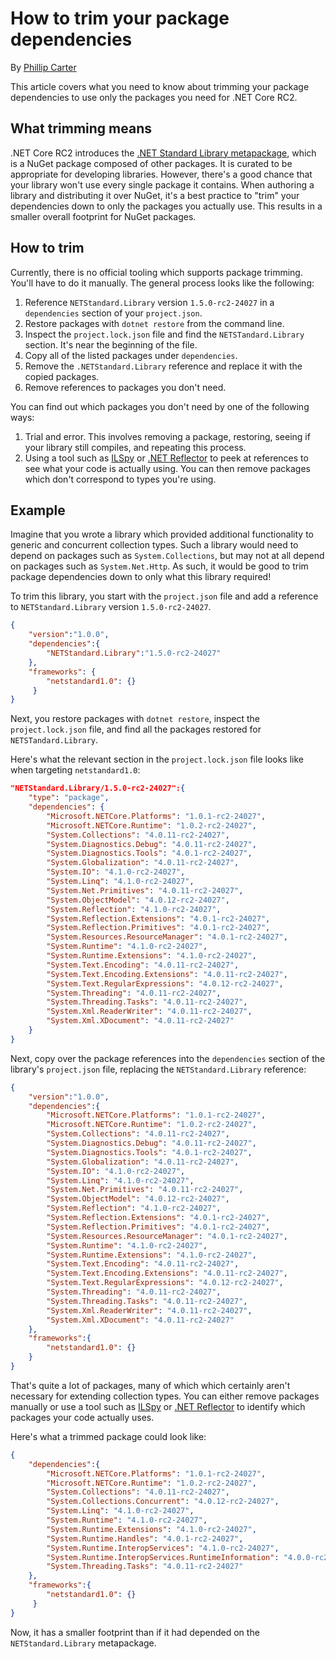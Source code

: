 # How to trim your package dependencies

By [Phillip Carter](https://github.com/cartermp)

This article covers what you need to know about trimming your package dependencies to use only the packages you need for .NET Core RC2.

## What trimming means

.NET Core RC2 introduces the [.NET Standard Library metapackage](https://www.nuget.org/packages/NETStandard.Library/1.5.0-rc2-24027), which is a NuGet package composed of other packages.  It is curated to be appropriate for developing libraries.  However, there's a good chance that your library won't use every single package it contains.  When authoring a library and distributing it over NuGet, it's a best practice to "trim" your dependencies down to only the packages you actually use.  This results in a smaller overall footprint for NuGet packages.

## How to trim

Currently, there is no official tooling which supports package trimming.  You'll have to do it manually.  The general process looks like the following:

1. Reference `NETStandard.Library` version `1.5.0-rc2-24027` in a `dependencies` section of your `project.json`.
2. Restore packages with `dotnet restore` from the command line.
3. Inspect the `project.lock.json` file and find the `NETSTandard.Library` section.  It's near the beginning of the file.
4. Copy all of the listed packages under `dependencies`.
5. Remove the `.NETStandard.Library` reference and replace it with the copied packages.
6. Remove references to packages you don't need.

You can find out which packages you don't need by one of the following ways:

1. Trial and error.  This involves removing a package, restoring, seeing if your library still compiles, and repeating this process.
2. Using a tool such as [ILSpy](http://ilspy.net) or [.NET Reflector](http://www.red-gate.com/products/dotnet-development/reflector) to peek at references to see what your code is actually using.  You can then remove packages which don't correspond to types you're using.

## Example 

Imagine that you wrote a library which provided additional functionality to generic and concurrent collection types.  Such a library would need to depend on packages such as `System.Collections`, but may not at all depend on packages such as `System.Net.Http`.  As such, it would be good to trim package dependencies down to only what this library required!

To trim this library, you start with the `project.json` file and add a reference to `NETStandard.Library` version `1.5.0-rc2-24027`.

```json
{
    "version":"1.0.0",
    "dependencies":{
        "NETStandard.Library":"1.5.0-rc2-24027"
    },
    "frameworks": {
        "netstandard1.0": {}
     }
}
```

Next, you restore packages with `dotnet restore`, inspect the `project.lock.json` file, and find all the packages restored for `NETSTandard.Library`.

Here's what the relevant section in the `project.lock.json` file looks like when targeting `netstandard1.0`:

```json
"NETStandard.Library/1.5.0-rc2-24027":{
    "type": "package",
    "dependencies": {
        "Microsoft.NETCore.Platforms": "1.0.1-rc2-24027",
        "Microsoft.NETCore.Runtime": "1.0.2-rc2-24027",
        "System.Collections": "4.0.11-rc2-24027",
        "System.Diagnostics.Debug": "4.0.11-rc2-24027",
        "System.Diagnostics.Tools": "4.0.1-rc2-24027",
        "System.Globalization": "4.0.11-rc2-24027",
        "System.IO": "4.1.0-rc2-24027",
        "System.Linq": "4.1.0-rc2-24027",
        "System.Net.Primitives": "4.0.11-rc2-24027",
        "System.ObjectModel": "4.0.12-rc2-24027",
        "System.Reflection": "4.1.0-rc2-24027",
        "System.Reflection.Extensions": "4.0.1-rc2-24027",
        "System.Reflection.Primitives": "4.0.1-rc2-24027",
        "System.Resources.ResourceManager": "4.0.1-rc2-24027",
        "System.Runtime": "4.1.0-rc2-24027",
        "System.Runtime.Extensions": "4.1.0-rc2-24027",
        "System.Text.Encoding": "4.0.11-rc2-24027",
        "System.Text.Encoding.Extensions": "4.0.11-rc2-24027",
        "System.Text.RegularExpressions": "4.0.12-rc2-24027",
        "System.Threading": "4.0.11-rc2-24027",
        "System.Threading.Tasks": "4.0.11-rc2-24027",
        "System.Xml.ReaderWriter": "4.0.11-rc2-24027",
        "System.Xml.XDocument": "4.0.11-rc2-24027"
    }
}
```

Next, copy over the package references into the `dependencies` section of the library's `project.json` file, replacing the `NETStandard.Library` reference:

```json
{
    "version":"1.0.0",
    "dependencies":{
        "Microsoft.NETCore.Platforms": "1.0.1-rc2-24027",
        "Microsoft.NETCore.Runtime": "1.0.2-rc2-24027",
        "System.Collections": "4.0.11-rc2-24027",
        "System.Diagnostics.Debug": "4.0.11-rc2-24027",
        "System.Diagnostics.Tools": "4.0.1-rc2-24027",
        "System.Globalization": "4.0.11-rc2-24027",
        "System.IO": "4.1.0-rc2-24027",
        "System.Linq": "4.1.0-rc2-24027",
        "System.Net.Primitives": "4.0.11-rc2-24027",
        "System.ObjectModel": "4.0.12-rc2-24027",
        "System.Reflection": "4.1.0-rc2-24027",
        "System.Reflection.Extensions": "4.0.1-rc2-24027",
        "System.Reflection.Primitives": "4.0.1-rc2-24027",
        "System.Resources.ResourceManager": "4.0.1-rc2-24027",
        "System.Runtime": "4.1.0-rc2-24027",
        "System.Runtime.Extensions": "4.1.0-rc2-24027",
        "System.Text.Encoding": "4.0.11-rc2-24027",
        "System.Text.Encoding.Extensions": "4.0.11-rc2-24027",
        "System.Text.RegularExpressions": "4.0.12-rc2-24027",
        "System.Threading": "4.0.11-rc2-24027",
        "System.Threading.Tasks": "4.0.11-rc2-24027",
        "System.Xml.ReaderWriter": "4.0.11-rc2-24027",
        "System.Xml.XDocument": "4.0.11-rc2-24027"
    },
    "frameworks":{
        "netstandard1.0": {}
    }
}
```

That's quite a lot of packages, many of which which certainly aren't necessary for extending collection types.  You can either remove packages manually or use a tool such as [ILSpy](http://ilspy.net) or [.NET Reflector](http://www.red-gate.com/products/dotnet-development/reflector) to identify which packages your code actually uses.

Here's what a trimmed package could look like:

```json
{
    "dependencies":{
        "Microsoft.NETCore.Platforms": "1.0.1-rc2-24027",
        "Microsoft.NETCore.Runtime": "1.0.2-rc2-24027",
        "System.Collections": "4.0.11-rc2-24027",
        "System.Collections.Concurrent": "4.0.12-rc2-24027",
        "System.Linq": "4.1.0-rc2-24027",
        "System.Runtime": "4.1.0-rc2-24027",
        "System.Runtime.Extensions": "4.1.0-rc2-24027",
        "System.Runtime.Handles": "4.0.1-rc2-24027",
        "System.Runtime.InteropServices": "4.1.0-rc2-24027",
        "System.Runtime.InteropServices.RuntimeInformation": "4.0.0-rc2-24027",
        "System.Threading.Tasks": "4.0.11-rc2-24027"
    },
    "frameworks":{
        "netstandard1.0": {}
     }
}
```

Now, it has a smaller footprint than if it had depended on the `NETStandard.Library` metapackage.